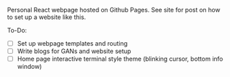 Personal React webpage hosted on Github Pages.
See site for post on how to set up a website like this.

To-Do:
- [ ] Set up webpage templates and routing
- [ ] Write blogs for GANs and website setup
- [ ] Home page interactive terminal style theme (blinking cursor, bottom info window)
